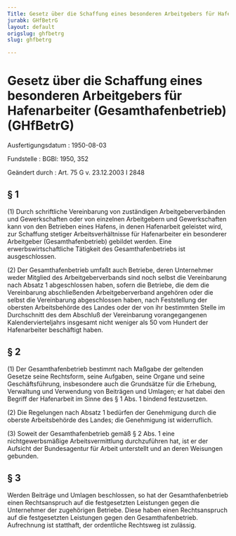 ```yaml
---
Title: Gesetz über die Schaffung eines besonderen Arbeitgebers für Hafenarbeiter (Gesamthafenbetrieb)
jurabk: GHfBetrG
layout: default
origslug: ghfbetrg
slug: ghfbetrg

---
```


# Gesetz über die Schaffung eines besonderen Arbeitgebers für Hafenarbeiter (Gesamthafenbetrieb) (GHfBetrG)

Ausfertigungsdatum
:   1950-08-03

Fundstelle
:   BGBl: 1950, 352

Geändert durch
:   Art. 75 G v. 23.12.2003 I 2848

## § 1

(1) Durch schriftliche Vereinbarung von zuständigen
Arbeitgeberverbänden und Gewerkschaften oder von einzelnen
Arbeitgebern und Gewerkschaften kann von den Betrieben eines Hafens,
in denen Hafenarbeit geleistet wird, zur Schaffung stetiger
Arbeitsverhältnisse für Hafenarbeiter ein besonderer Arbeitgeber
(Gesamthafenbetrieb) gebildet werden. Eine erwerbswirtschaftliche
Tätigkeit des Gesamthafenbetriebs ist ausgeschlossen.

(2) Der Gesamthafenbetrieb umfaßt auch Betriebe, deren Unternehmer
weder Mitglied des Arbeitgeberverbands sind noch selbst die
Vereinbarung nach Absatz 1 abgeschlossen haben, sofern die Betriebe,
die dem die Vereinbarung abschließenden Arbeitgeberverband angehören
oder die selbst die Vereinbarung abgeschlossen haben, nach
Feststellung der obersten Arbeitsbehörde des Landes oder der von ihr
bestimmten Stelle im Durchschnitt des dem Abschluß der Vereinbarung
vorangegangenen Kalendervierteljahrs insgesamt nicht weniger als 50
vom Hundert der Hafenarbeiter beschäftigt haben.

## § 2

(1) Der Gesamthafenbetrieb bestimmt nach Maßgabe der geltenden Gesetze
seine Rechtsform, seine Aufgaben, seine Organe und seine
Geschäftsführung, insbesondere auch die Grundsätze für die Erhebung,
Verwaltung und Verwendung von Beiträgen und Umlagen; er hat dabei den
Begriff der Hafenarbeit im Sinne des § 1 Abs. 1 bindend festzusetzen.

(2) Die Regelungen nach Absatz 1 bedürfen der Genehmigung durch die
oberste Arbeitsbehörde des Landes; die Genehmigung ist widerruflich.

(3) Soweit der Gesamthafenbetrieb gemäß § 2 Abs. 1 eine
nichtgewerbsmäßige Arbeitsvermittlung durchzuführen hat, ist er der
Aufsicht der Bundesagentur für Arbeit unterstellt und an deren
Weisungen gebunden.

## § 3

Werden Beiträge und Umlagen beschlossen, so hat der Gesamthafenbetrieb
einen Rechtsanspruch auf die festgesetzten Leistungen gegen die
Unternehmer der zugehörigen Betriebe. Diese haben einen Rechtsanspruch
auf die festgesetzten Leistungen gegen den Gesamthafenbetrieb.
Aufrechnung ist statthaft, der ordentliche Rechtsweg ist zulässig.

